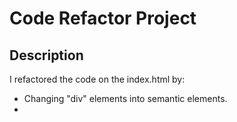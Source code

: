 # Code Refactor Project

## Description

I refactored the code on the index.html by:

- Changing "div" elements into semantic elements.
- 

